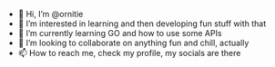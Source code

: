 - 👋 Hi, I’m @ornitie
- 👀 I’m interested in learning and then developing fun stuff with that
- 🌱 I’m currently learning GO and how to use some APIs
- 💞️ I’m looking to collaborate on anything fun and chill, actually
- 📫 How to reach me, check my profile, my socials are there

<!---
ornitie/ornitie is a ✨ special ✨ repository because its `README.md` (this file) appears on your GitHub profile.
You can click the Preview link to take a look at your changes.
--->
